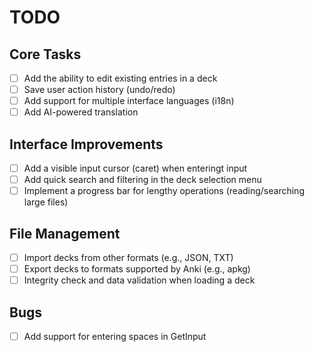 # TODO

## Core Tasks

- [ ] Add the ability to edit existing entries in a deck
- [ ] Save user action history (undo/redo)
- [ ] Add support for multiple interface languages (i18n)
- [ ] Add AI-powered translation

## Interface Improvements

- [ ] Add a visible input cursor (caret) when enteringt input
- [ ] Add quick search and filtering in the deck selection menu
- [ ] Implement a progress bar for lengthy operations (reading/searching large files)

## File Management

- [ ] Import decks from other formats (e.g., JSON, TXT)
- [ ] Export decks to formats supported by Anki (e.g., apkg)
- [ ] Integrity check and data validation when loading a deck

## Bugs

- [ ] Add support for entering spaces in GetInput

